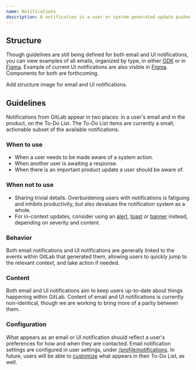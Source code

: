 ```yaml
---
name: Notifications
description: A notification is a user or system-generated update pushed to users.
---
```


## Structure

Though guidelines are still being defined for both email and UI notifications, you can view examples of all emails, organized by type, in either [GDK](https://docs.gitlab.com/ee/development/emails.html#mailer-previews) or in [Figma](https://www.figma.com/design/wRoOy8FwgL5f3uhEP0gMyv/Define-guidelines-for-notifications-Pajamas-%E2%80%A2-%231888?node-id=12307-26544&t=ctKNm5g1co2EWxZi-1). Example of current UI notifications are also visible in [Figma](https://www.figma.com/design/uH0dVVB1PBdJ929KEiGqFf/Notifications?node-id=6977-111489&t=IdcDigotUwYmlbdv-1). Components for both are forthcoming.

<todo>Add structure image for email and UI notifications.</todo>

## Guidelines

Notifications from GitLab appear in two places: in a user's email and in the product, on the To-Do List. The To-Do List items are currently a small, actionable subset of the available notifications.

### When to use

- When a user needs to be made aware of a system action.
- When another user is awaiting a response.
- When there is an important product update a user should be aware of.

### When not to use

- Sharing trivial details. Overburdening users with notifications is fatiguing and inhibits productivity, but also devalues the notification system as a whole.
- For in-context updates, consider using an [alert](/components/alert), [toast](/components/toast) or [banner](/components/banner) instead, depending on severity and content.

### Behavior

Both email notifications and UI notifications are generally linked to the events within GitLab that generated them, allowing users to quickly jump to the relevant context, and take action if needed.

### Content

Both email and UI notifications aim to keep users up-to-date about things happening within GitLab. Content of email and UI notifications is currently non-identical, though we are working to bring more of a parity between them.
### Configuration

What appears as an email or UI notification should reflect a user's preferences for how and when they are contacted. Email notification settings are configured in user settings, under [/profile/notifications](https://gitlab.com/-/profile/notifications). In future, users will be able to [customize](https://gitlab.com/gitlab-org/gitlab/-/issues/320912) what appears in their To-Do List, as well.
